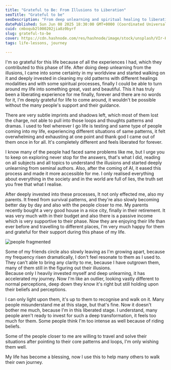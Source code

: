 ```yaml
---
title: "Grateful to Be: From Illusions to Liberation"
seoTitle: "Grateful to be"
seoDescription: "From deep unlearning and spiritual healing to liberation and higher consciousness—this is my journey of awakening, breaking karmic patterns."
datePublished: Sun Jun 08 2025 18:30:00 GMT+0000 (Coordinated Universal Time)
cuid: cmboqub2l000202jia8z0byrf
slug: grateful-to-be
cover: https://cdn.hashnode.com/res/hashnode/image/stock/unsplash/VIr-KKzL2eg/upload/9a6ff3e4f09cde98f8a43348cdf0de5f.jpeg
tags: life-lessons, journey

---
```


I'm so grateful for this life because of all the experiences I had, which they contributed to this phase of life. After doing deep unlearning from the illusions, I came into some certainty in my worldview and started walking on it and deeply invested in cleaning my old patterns with different healings modalities and with some spiritual processes, finally I could be able to turn around my life into something great, vast and beautiful. This it has truly been a liberating experience for me finally, forever and there are no words for it, I'm deeply grateful for life to come around, it wouldn't be possible without the many people's support and their guidance.

There are very subtle imprints and shadows left, which most of them lost the charge, not able to pull into those loops and thoughts patterns and dramas. I used to feel wherever I go life is testing and same type of people coming into my life, experiencing different situations of same patterns, it felt overwhelming and exhausting at one point and thank god I came out of them once in for all. It's completely different and feels liberated for forever. 

I know many of the people had faced same problems like me, but I urge you to keep on exploring never stop for the answers, that's what I did, reading on all subjects and all topics to understand the illusions and started deeply unlearning from seminal authors. Also, after the coming of AI, it eased this process and made it more accessible for me. I only realised everything about everything in the society and in the world are full of lies, the truth set you free that what I realise.

After deeply invested into these processes, It not only effected me, also my parents. It freed from survival patterns, and they're also slowly becoming better day by day and also with the people closer to me. My parents recently bought a very good house in a nice city, finally in their retirement. It was very much with in their budget and also there is a passive income which is very supportive to their phase. Now they are enjoying their life than ever before and travelling to different places, I'm very much happy for them and grateful for their support during this phase of my life. 

![people fragmented](https://images.unsplash.com/photo-1647582890059-8025b45265ca?q=80&w=2076&auto=format&fit=crop&ixlib=rb-4.1.0&ixid=M3wxMjA3fDB8MHxwaG90by1wYWdlfHx8fGVufDB8fHx8fA%3D%3D)

Some of my friends circle also slowly leaving as I'm growing apart, because my frequency risen dramatically, I don't feel resonate to them as I used to. They can't able to bring any clarity to me, because I have outgrown them, many of them still in the figuring out their illusions.  
Because only I heavily invested myself and deep unlearning, it has accelerated my journey. Now I'm like an outlier, looking vastly different to normal perceptions, deep down they know it's right but still holding upon their beliefs and perceptions. 

I can only light upon them, it's up to them to recognise and walk on it.  Many people misunderstand me at this stage, but that's fine. Now it doesn't bother me much, because I'm in this liberated stage. I understand, many people aren't ready to invest for such a deep transformation, it feels too much for them. Some people think I'm too intense as well because of riding beliefs. 

Some of the people closer to me are willing to travel and solve their situations after pointing to their core patterns and loops, I'm only wishing them well. 

My life has become a blessing, now I use this to help many others to walk their own journey. 

 



 